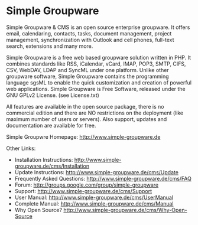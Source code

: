 # Simple Groupware

Simple Groupware & CMS is an open source enterprise groupware.
It offers email, calendaring, contacts, tasks, document management, project management, synchronization with Outlook and cell phones, full-text search, extensions and many more.

Simple Groupware is a free web based groupware solution written in PHP.
It combines standards like RSS, iCalendar, vCard, IMAP, POP3, SMTP, CIFS, CSV, WebDAV, LDAP and SyncML under one platform.
Unlike other groupware software, Simple Groupware contains the programming language sgsML to enable the quick customization and creation of powerful web applications.
Simple Groupware is Free Software, released under the GNU GPLv2 License. (see License.txt)

All features are available in the open source package, there is no commercial edition and there are NO restrictions on the deployment (like maximum number of users or servers).
Also support, updates and documentation are available for free. 

Simple Groupwre Homepage: http://www.simple-groupware.de

Other Links:

- Installation Instructions: http://www.simple-groupware.de/cms/Installation
- Update Instructions: http://www.simple-groupware.de/cms/Update
- Frequently Asked Questions: http://www.simple-groupware.de/cms/FAQ
- Forum: http://groups.google.com/group/simple-groupware
- Support: http://www.simple-groupware.de/cms/Support
- User Manual: http://www.simple-groupware.de/cms/UserManual
- Complete Manual: http://www.simple-groupware.de/cms/Manual
- Why Open Source? http://www.simple-groupware.de/cms/Why-Open-Source